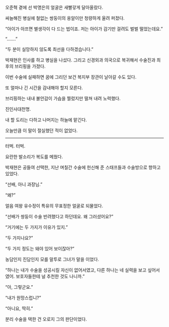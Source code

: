 오준혁 곁에 선 박명은의 얼굴은 새빨갛게 달아올랐다.

싸늘해진 병실에 철없는 쌍둥이의 옹알이만 청량하게 울려 퍼졌다.

“아이가 아프면 별생각이 다 드는 법이죠. 저는 아이가 감기만 걸려도 벌벌 떨었는데요.”

“…….”

“두 분이 실망하지 않도록 최선을 다하겠습니다.”

박재현은 인사를 하고 병실을 나섰다. 그리고 신경외과 의국으로 복귀해서 수술진과 최후의 브리핑을 가졌다.

이번 수술에 실패하면 꿈에 그리던 보건 복지부 장관이 날아갈 수도 있다.

또 얼마나 긴 시간을 감내해야 할지 모른다.

브리핑하는 내내 불안감이 가슴을 찔렀지만 떨쳐 내려 노력했다.

진인사대천명.

내 할 도리는 다하고 나머지는 하늘에 맡긴다.

오늘만큼 이 말이 절실했던 적이 없었다.

* * *

터벅. 터벅.

요란한 발소리가 복도를 메웠다.

박재현은 공들여 선택한, 지난 며칠간 수술에 헌신해 준 스태프들과 수술방으로 향하고 있었다.

“선배, 아니 과장님.”

“왜?”

얼음 여왕 유수정이 특유의 무표정한 얼굴로 되물었다.

“선배가 쌍둥이 수술 반려했다고 하던데요. 왜 그러셨어요?”

“거기에는 두 가지가 이유가 있지.”

“두 가지나요?”

“두 가지 정도는 돼야 있어 보이잖아?”

농담인지 진담인지 모를 말투로 그녀가 말을 이었다.

“하나는 내가 수술을 성공시킬 자신이 없어서였고, 다른 하나는 네 실력을 보고 싶어서였어. 보호자들한테 널 추천한 것도 나니까.”

“아, 그렇군요.”

“내가 원망스럽니?”

“아니요, 딱히.”

분리 수술을 택한 건 오로지 그의 판단이었다.